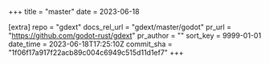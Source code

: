 +++
title = "master"
date = 2023-06-18

[extra]
repo = "gdext"
docs_rel_url = "gdext/master/godot"
pr_url = "https://github.com/godot-rust/gdext"
pr_author = ""
sort_key = 9999-01-01
date_time = 2023-06-18T17:25:10Z
commit_sha = "1f06f17a917f22acb89c004c6949c515d11d1ef7"
+++


